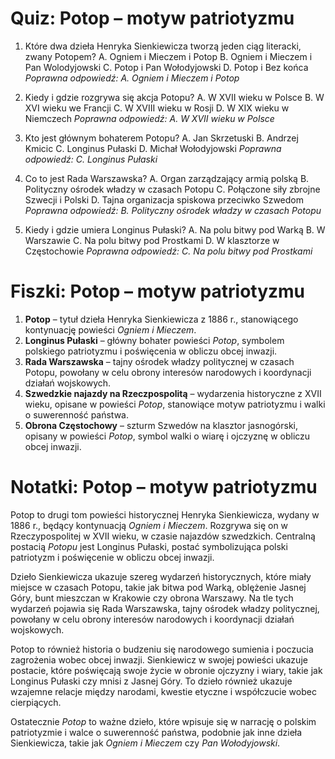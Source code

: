 # Quiz: Potop – motyw patriotyzmu

1. Które dwa dzieła Henryka Sienkiewicza tworzą jeden ciąg literacki, zwany Potopem?
   A. Ogniem i Mieczem i Potop
   B. Ogniem i Mieczem i Pan Wolodyjowski
   C. Potop i Pan Wołodyjowski
   D. Potop i Bez końca
   *Poprawna odpowiedź: A. Ogniem i Mieczem i Potop*

2. Kiedy i gdzie rozgrywa się akcja Potopu?
   A. W XVII wieku w Polsce
   B. W XVI wieku we Francji
   C. W XVIII wieku w Rosji
   D. W XIX wieku w Niemczech
   *Poprawna odpowiedź: A. W XVII wieku w Polsce*

3. Kto jest głównym bohaterem Potopu?
   A. Jan Skrzetuski
   B. Andrzej Kmicic
   C. Longinus Pułaski
   D. Michał Wołodyjowski
   *Poprawna odpowiedź: C. Longinus Pułaski*

4. Co to jest Rada Warszawska?
   A. Organ zarządzający armią polską
   B. Polityczny ośrodek władzy w czasach Potopu
   C. Połączone siły zbrojne Szwecji i Polski
   D. Tajna organizacja spiskowa przeciwko Szwedom
   *Poprawna odpowiedź: B. Polityczny ośrodek władzy w czasach Potopu*

5. Kiedy i gdzie umiera Longinus Pułaski?
   A. Na polu bitwy pod Warką
   B. W Warszawie
   C. Na polu bitwy pod Prostkami
   D. W klasztorze w Częstochowie
   *Poprawna odpowiedź: C. Na polu bitwy pod Prostkami*

# Fiszki: Potop – motyw patriotyzmu

1. **Potop** – tytuł dzieła Henryka Sienkiewicza z 1886 r., stanowiącego kontynuację powieści *Ogniem i Mieczem*.
2. **Longinus Pułaski** – główny bohater powieści *Potop*, symbolem polskiego patriotyzmu i poświęcenia w obliczu obcej inwazji.
3. **Rada Warszawska** – tajny ośrodek władzy politycznej w czasach Potopu, powołany w celu obrony interesów narodowych i koordynacji działań wojskowych.
4. **Szwedzkie najazdy na Rzeczpospolitą** – wydarzenia historyczne z XVII wieku, opisane w powieści *Potop*, stanowiące motyw patriotyzmu i walki o suwerenność państwa.
5. **Obrona Częstochowy** – szturm Szwedów na klasztor jasnogórski, opisany w powieści *Potop*, symbol walki o wiarę i ojczyznę w obliczu obcej inwazji.

# Notatki: Potop – motyw patriotyzmu

Potop to drugi tom powieści historycznej Henryka Sienkiewicza, wydany w 1886 r., będący kontynuacją *Ogniem i Mieczem*. Rozgrywa się on w Rzeczypospolitej w XVII wieku, w czasie najazdów szwedzkich. Centralną postacią *Potopu* jest Longinus Pułaski, postać symbolizująca polski patriotyzm i poświęcenie w obliczu obcej inwazji.

Dzieło Sienkiewicza ukazuje szereg wydarzeń historycznych, które miały miejsce w czasach Potopu, takie jak bitwa pod Warką, oblężenie Jasnej Góry, bunt mieszczan w Krakowie czy obrona Warszawy. Na tle tych wydarzeń pojawia się Rada Warszawska, tajny ośrodek władzy politycznej, powołany w celu obrony interesów narodowych i koordynacji działań wojskowych.

Potop to również historia o budzeniu się narodowego sumienia i poczucia zagrożenia wobec obcej inwazji. Sienkiewicz w swojej powieści ukazuje postacie, które poświęcają swoje życie w obronie ojczyzny i wiary, takie jak Longinus Pułaski czy mnisi z Jasnej Góry. To dzieło również ukazuje wzajemne relacje między narodami, kwestie etyczne i współczucie wobec cierpiących.

Ostatecznie *Potop* to ważne dzieło, które wpisuje się w narrację o polskim patriotyzmie i walce o suwerenność państwa, podobnie jak inne dzieła Sienkiewicza, takie jak *Ogniem i Mieczem* czy *Pan Wołodyjowski*.
